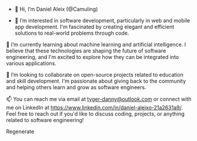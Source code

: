 - 👋  Hi, I’m Daniel Aleix (@Camuling)
  
- 👀  I’m interested in software development, particularly in web and mobile app development.
      I'm fascinated by creating elegant and efficient solutions to real-world problems through code.

🌱   I’m currently learning about machine learning and artificial intelligence. 
     I believe that these technologies are shaping the future of software engineering,
     and I'm excited to explore how they can be integrated into various applications.

💞️   I’m looking to collaborate on open-source projects related to education and skill development. 
     I'm passionate about giving back to the community and helping others learn and grow as software engineers.

📫   You can reach me via email at tyger-danny@outlook.com or connect with me on LinkedIn at https://www.linkedin.com/in/daniel-aleixo-21a2631a9/.
      Feel free to reach out if you'd like to discuss coding, projects, or anything related to software engineering!






Regenerate


<!---
Camuling/Camuling is a ✨ special ✨ repository because its `README.md` (this file) appears on your GitHub profile.
You can click the Preview link to take a look at your changes.
--->
